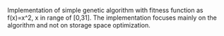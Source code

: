 Implementation of simple genetic algorithm with fitness function as f(x)=x^2, x in range of [0,31].
The implementation focuses mainly on the algorithm and not on storage space optimization.
